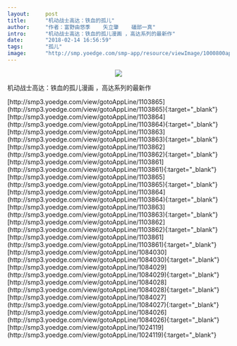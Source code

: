 ```yaml
---
layout:     post
title:      "机动战士高达：铁血的孤儿"
author:     "作者：富野由悠季    矢立肇    礒部一真"
intro:      "机动战士高达：铁血的孤儿漫画 ，高达系列的最新作"
date:       "2018-02-14 16:56:59"
tags:       "孤儿"
image:      "http://smp.yoedge.com/smp-app/resource/viewImage/1000800appline.png"
---
```

<div style="text-align: center">
<p><img src="http://smp.yoedge.com/smp-app/resource/viewImage/1000800appline.png"/></p>
</div>
<p class="post-meta">
<span>机动战士高达：铁血的孤儿漫画 ，高达系列的最新作</span>
</p>
[http://smp3.yoedge.com/view/gotoAppLine/1103865](http://smp3.yoedge.com/view/gotoAppLine/1103865){:target="_blank"}
[http://smp3.yoedge.com/view/gotoAppLine/1103864](http://smp3.yoedge.com/view/gotoAppLine/1103864){:target="_blank"}
[http://smp3.yoedge.com/view/gotoAppLine/1103863](http://smp3.yoedge.com/view/gotoAppLine/1103863){:target="_blank"}
[http://smp3.yoedge.com/view/gotoAppLine/1103862](http://smp3.yoedge.com/view/gotoAppLine/1103862){:target="_blank"}
[http://smp3.yoedge.com/view/gotoAppLine/1103861](http://smp3.yoedge.com/view/gotoAppLine/1103861){:target="_blank"}
[http://smp3.yoedge.com/view/gotoAppLine/1103865](http://smp3.yoedge.com/view/gotoAppLine/1103865){:target="_blank"}
[http://smp3.yoedge.com/view/gotoAppLine/1103864](http://smp3.yoedge.com/view/gotoAppLine/1103864){:target="_blank"}
[http://smp3.yoedge.com/view/gotoAppLine/1103863](http://smp3.yoedge.com/view/gotoAppLine/1103863){:target="_blank"}
[http://smp3.yoedge.com/view/gotoAppLine/1103862](http://smp3.yoedge.com/view/gotoAppLine/1103862){:target="_blank"}
[http://smp3.yoedge.com/view/gotoAppLine/1103861](http://smp3.yoedge.com/view/gotoAppLine/1103861){:target="_blank"}
[http://smp3.yoedge.com/view/gotoAppLine/1084030](http://smp3.yoedge.com/view/gotoAppLine/1084030){:target="_blank"}
[http://smp3.yoedge.com/view/gotoAppLine/1084029](http://smp3.yoedge.com/view/gotoAppLine/1084029){:target="_blank"}
[http://smp3.yoedge.com/view/gotoAppLine/1084028](http://smp3.yoedge.com/view/gotoAppLine/1084028){:target="_blank"}
[http://smp3.yoedge.com/view/gotoAppLine/1084027](http://smp3.yoedge.com/view/gotoAppLine/1084027){:target="_blank"}
[http://smp3.yoedge.com/view/gotoAppLine/1084026](http://smp3.yoedge.com/view/gotoAppLine/1084026){:target="_blank"}
[http://smp3.yoedge.com/view/gotoAppLine/1024119](http://smp3.yoedge.com/view/gotoAppLine/1024119){:target="_blank"}



